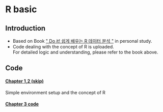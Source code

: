 # R basic

## Introduction
* Based on Book [" Do it! 쉽게 배우는 R 데이터 분석 "](https://book.naver.com/bookdb/book_detail.nhn?bid=17853038) in personal study.
* Code dealing with the concept of R is uploaded. <br> For detailed logic and understanding, please refer to the book above.

## Code

#### [Chapter 1,2 (skip)]()<br>
Simple environment setup and the concept of R 

#### [Chapter 3 code](https://github.com/Jin-Baek/R_basic/blob/main/Chap3.R)
